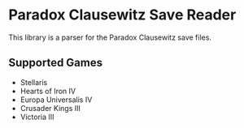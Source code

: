 # Paradox Clausewitz Save Reader

This library is a parser for the Paradox Clausewitz save files.

## Supported Games

- Stellaris
- Hearts of Iron IV
- Europa Universalis IV
- Crusader Kings III
- Victoria III

